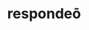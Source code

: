 ---
title: respondeō
meaning: to reply
ch: five
pos: verb
inf: respondēre
secondppstem: respond
infend: ēre
conjugation: second
derivative: responsive
---